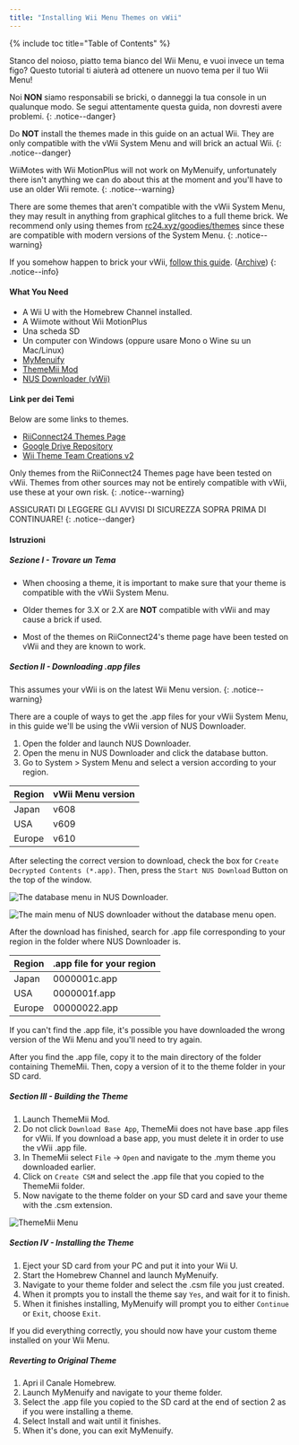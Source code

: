 ```yaml
---
title: "Installing Wii Menu Themes on vWii"
---
```


{% include toc title="Table of Contents" %}

Stanco del noioso, piatto tema bianco del Wii Menu, e vuoi invece un tema figo? Questo tutorial ti aiuterà ad ottenere un nuovo tema per il tuo Wii Menu!

Noi **NON** siamo responsabili se bricki, o danneggi la tua console in un qualunque modo. Se segui attentamente questa guida, non dovresti avere problemi.
{: .notice--danger}

Do **NOT** install the themes made in this guide on an actual Wii. They are only compatible with the vWii System Menu and will brick an actual Wii.
{: .notice--danger}

WiiMotes with Wii MotionPlus will not work on MyMenuify, unfortunately there isn't anything we can do about this at the moment and you'll have to use an older Wii remote.
{: .notice--warning}

There are some themes that aren't compatible with the vWii System Menu, they may result in anything from graphical glitches to a full theme brick. We recommend only using themes from [rc24.xyz/goodies/themes](https://rc24.xyz/goodies/themes/) since these are compatible with modern versions of the System Menu.
{: .notice--warning}

If you somehow happen to brick your vWii, [follow this guide](https://gbatemp.net/threads/guide-vwii-unbrick-guide-by-garyodernichts.528329). ([Archive](https://web.archive.org/web/20200213194233/https://gbatemp.net/threads/guide-vwii-unbrick-guide-by-garyodernichts.528329/))
{: .notice--info}

#### What You Need

* A Wii U with the Homebrew Channel installed.
* A Wiimote without Wii MotionPlus
* Una scheda SD
* Un computer con Windows (oppure usare Mono o Wine su un Mac/Linux)
* [MyMenuify](/assets/files/Mymenuify-Old-vWii.zip)
* [ThemeMii Mod](/assets/files/New_ThemeMii_MOD.zip)
* [NUS Downloader (vWii)](/assets/files/NUSDownloader-vwii.zip)

#### Link per dei Temi

Below are some links to themes.

* [RiiConnect24 Themes Page](https://rc24.xyz/goodies/themes/)
* [Google Drive Repository](https://drive.google.com/drive/folders/19tyeVQ--bJ0ZUTNg5yvAGvc3G4-euEpm?usp=sharing)
* [Wii Theme Team Creations v2](https://gbatemp.net/threads/wii-theme-team-creations-v2.336596/)

Only themes from the RiiConnect24 Themes page have been tested on vWii. Themes from other sources may not be entirely compatible with vWii, use these at your own risk.
{: .notice--warning}

ASSICURATI DI LEGGERE GLI AVVISI DI SICUREZZA SOPRA PRIMA DI CONTINUARE!
{: .notice--danger}

#### Istruzioni

##### Sezione I - Trovare un Tema

* When choosing a theme, it is important to make sure that your theme is compatible with the vWii System Menu.

* Older themes for 3.X or 2.X are **NOT** compatible with vWii and may cause a brick if used.

* Most of the themes on RiiConnect24's theme page have been tested on vWii and they are known to work.

##### Section II - Downloading .app files

This assumes your vWii is on the latest Wii Menu version.
{: .notice--warning}

There are a couple of ways to get the .app files for your vWii System Menu, in this guide we'll be using the vWii version of NUS Downloader.

1. Open the folder and launch NUS Downloader.
2. Open the menu in NUS Downloader and click the database button.
3. Go to System > System Menu and select a version according to your region.

| Region | vWii Menu version |
| ------ | ----------------- |
| Japan  | v608              |
| USA    | v609              |
| Europe | v610              |

After selecting the correct version to download, check the box for `Create Decrypted Contents (*.app)`. Then, press the `Start NUS Download` Button on the top of the window.

![The database menu in NUS Downloader.](/images/Themes-vWii/NUSD-vWii_preview-database.png)

![The main menu of NUS downloader without the database menu open.](/images/Themes-vWii/NUSD-vWii_sysmenu-versions.png)

After the download has finished, search for .app file corresponding to your region in the folder where NUS Downloader is.

| Region | .app file for your region |
| ------ | ------------------------- |
| Japan  | 0000001c.app              |
| USA    | 0000001f.app              |
| Europe | 00000022.app              |

If you can't find the .app file, it's possible you have downloaded the wrong version of the Wii Menu and you'll need to try again.

After you find the .app file, copy it to the main directory of the folder containing ThemeMii. Then, copy a version of it to the theme folder in your SD card.

##### Section III - Building the Theme

1. Launch ThemeMii Mod.
2. Do not click `Download Base App`, ThemeMii does not have base .app files for vWii. If you download a base app, you must delete it in order to use the vWii .app file.
3. In ThemeMii select `File` -> `Open` and navigate to the .mym theme you downloaded earlier.
4. Click on `Create CSM` and select the .app file that you copied to the ThemeMii folder.
5. Now navigate to the theme folder on your SD card and save your theme with the .csm extension.

![ThemeMii Menu](/images/Themes-vWii/ThemeMii-Mod-Preview_vWii.png)

##### Section IV - Installing the Theme

1. Eject your SD card from your PC and put it into your Wii U.
2. Start the Homebrew Channel and launch MyMenuify.
3. Navigate to your theme folder and select the .csm file you just created.
4. When it prompts you to install the theme say `Yes`, and wait for it to finish.
5. When it finishes installing, MyMenuify will prompt you to either `Continue` or `Exit`, choose `Exit`.

If you did everything correctly, you should now have your custom theme installed on your Wii Menu.

##### Reverting to Original Theme

1. Apri il Canale Homebrew.
2. Launch MyMenuify and navigate to your theme folder.
3. Select the .app file you copied to the SD card at the end of section 2 as if you were installing a theme.
4. Select Install and wait until it finishes.
5. When it's done, you can exit MyMenuify.